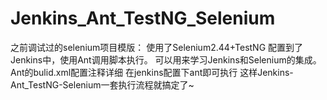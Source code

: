 # Jenkins_Ant_TestNG_Selenium
之前调试过的selenium项目模版： 
使用了Selenium2.44+TestNG 配置到了Jenkins中，使用Ant调用脚本执行。
可以用来学习Jenkins和Selenium的集成。
Ant的bulid.xml配置注释详细
在jenkins配置下ant即可执行
这样Jenkins-Ant_TestNG-Selenium一套执行流程就搞定了~
